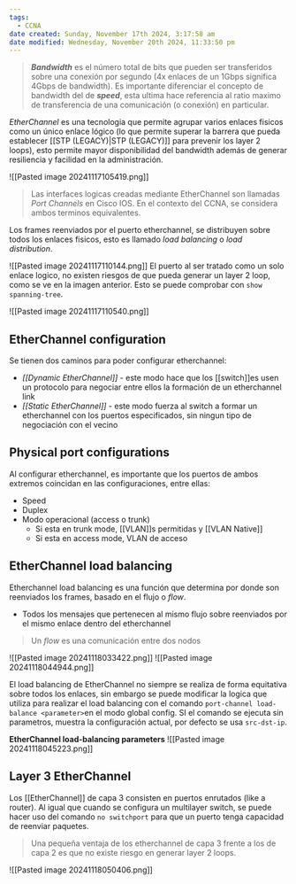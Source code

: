 ```yaml
---
tags:
  - CCNA
date created: Sunday, November 17th 2024, 3:17:58 am
date modified: Wednesday, November 20th 2024, 11:33:50 pm
---
```

> ***Bandwidth*** es el número total de bits que pueden ser transferidos sobre una conexión por segundo (4x enlaces de un 1Gbps significa 4Gbps de bandwidth). Es importante diferenciar el concepto de bandwidth del de **_speed_**, esta ultima hace referencia al ratio maximo de transferencia de una comunicación (o conexión) en particular. 

_EtherChannel_ es una tecnologia que permite agrupar varios enlaces fisicos como un único enlace lógico (lo que permite superar la barrera que pueda establecer [[STP (LEGACY)|STP (LEGACY)]] para prevenir los layer 2 loops), esto permite mayor disponibilidad del bandwidth además de generar resiliencia y facilidad en la administración. 

![[Pasted image 20241117105419.png]]

> Las interfaces logicas creadas mediante EtherChannel son llamadas _Port Channels_ en Cisco IOS. En el contexto del CCNA, se considera ambos terminos equivalentes. 

Los frames reenviados por el puerto etherchannel, se distribuyen sobre todos los enlaces fisicos, esto es llamado _load balancing_ o _load distribution_.

![[Pasted image 20241117110144.png]]
El puerto al ser tratado como un solo enlace logico, no existen riesgos de que pueda generar un layer 2 loop, como se ve en la imagen anterior. Esto se puede comprobar con `show spanning-tree`.

![[Pasted image 20241117110540.png]]

## EtherChannel configuration 
Se tienen dos caminos para poder configurar etherchannel: 
- *[[Dynamic EtherChannel]]* - este modo hace que los [[switch]]es usen un protocolo para negociar entre ellos la formación de un etherchannel link 
- *[[Static EtherChannel]]* - este modo fuerza al switch a formar un etherchannel con los puertos especificados, sin ningun tipo de negociación con el vecino 

## Physical port configurations 
Al configurar etherchannel, es importante que los puertos de ambos extremos coincidan en las configuraciones, entre ellas:
- Speed  
- Duplex 
- Modo operacional (access o trunk)
	- Si esta en trunk mode, [[VLAN]]s permitidas y [[VLAN Native]] 
	- Si esta en access mode, VLAN de acceso 

## EtherChannel load balancing 
Etherchannel load balancing es una función que determina por donde son reenviados los frames, basado en el flujo o _flow_. 
- Todos los mensajes que pertenecen al mismo flujo sobre reenviados por el mismo enlace dentro del etherchannel 

> Un _flow_ es una comunicación entre dos nodos  

![[Pasted image 20241118033422.png]]
![[Pasted image 20241118044944.png]]

El load balancing de EtherChannel no siempre se realiza de forma equitativa sobre todos los enlaces, sin embargo se puede modificar la logica que utiliza para realizar el load balancing con el comando `port-channel load-balance <parameter>`en el modo global config. SI el comando se ejecuta sin parametros, muestra la configuración actual, por defecto se usa `src-dst-ip`.

**EtherChannel load-balancing parameters**
![[Pasted image 20241118045223.png]]

## Layer 3 EtherChannel
Los [[EtherChannel]] de capa 3 consisten en puertos enrutados (like a router). Al igual que cuando se configura un multilayer switch, se puede hacer uso del comando `no switchport` para que un puerto tenga capacidad de reenviar paquetes. 

> Una pequeña ventaja de los etherchannel de capa 3 frente a los de capa 2 es que no existe riesgo en generar layer 2 loops. 

![[Pasted image 20241118050406.png]]
